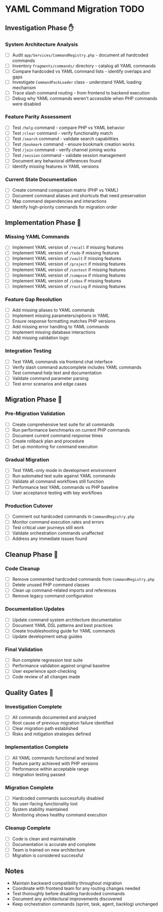 # YAML Command Migration TODO

## Investigation Phase ✋

### System Architecture Analysis
- [ ] Audit `app/Services/CommandRegistry.php` - document all hardcoded commands
- [ ] Inventory `fragments/commands/` directory - catalog all YAML commands  
- [ ] Compare hardcoded vs YAML command lists - identify overlaps and gaps
- [ ] Investigate `CommandPackLoader` class - understand YAML loading mechanism
- [ ] Trace slash command routing - from frontend to backend execution
- [ ] Debug why YAML commands weren't accessible when PHP commands were disabled

### Feature Parity Assessment  
- [ ] Test `/help` command - compare PHP vs YAML behavior
- [ ] Test `/clear` command - verify functionality match
- [ ] Test `/search` command - validate search capabilities
- [ ] Test `/bookmark` command - ensure bookmark creation works
- [ ] Test `/join` command - verify channel joining works
- [ ] Test `/session` command - validate session management
- [ ] Document any behavioral differences found
- [ ] Identify missing features in YAML versions

### Current State Documentation
- [ ] Create command comparison matrix (PHP vs YAML)
- [ ] Document command aliases and shortcuts that need preservation
- [ ] Map command dependencies and interactions
- [ ] Identify high-priority commands for migration order

## Implementation Phase 🔨

### Missing YAML Commands
- [ ] Implement YAML version of `/recall` if missing features
- [ ] Implement YAML version of `/todo` if missing features  
- [ ] Implement YAML version of `/vault` if missing features
- [ ] Implement YAML version of `/project` if missing features
- [ ] Implement YAML version of `/context` if missing features
- [ ] Implement YAML version of `/compose` if missing features
- [ ] Implement YAML version of `/inbox` if missing features
- [ ] Implement YAML version of `/routing` if missing features

### Feature Gap Resolution
- [ ] Add missing aliases to YAML commands
- [ ] Implement missing parameters/options in YAML
- [ ] Ensure response formatting matches PHP versions
- [ ] Add missing error handling to YAML commands
- [ ] Implement missing database interactions
- [ ] Add missing validation logic

### Integration Testing
- [ ] Test YAML commands via frontend chat interface
- [ ] Verify slash command autocomplete includes YAML commands
- [ ] Test command help text and documentation
- [ ] Validate command parameter parsing
- [ ] Test error scenarios and edge cases

## Migration Phase 🚀

### Pre-Migration Validation
- [ ] Create comprehensive test suite for all commands
- [ ] Run performance benchmarks on current PHP commands
- [ ] Document current command response times
- [ ] Create rollback plan and procedure
- [ ] Set up monitoring for command execution

### Gradual Migration
- [ ] Test YAML-only mode in development environment
- [ ] Run automated test suite against YAML commands
- [ ] Validate all command workflows still function
- [ ] Performance test YAML commands vs PHP baseline
- [ ] User acceptance testing with key workflows

### Production Cutover
- [ ] Comment out hardcoded commands in `CommandRegistry.php`
- [ ] Monitor command execution rates and errors
- [ ] Test critical user journeys still work
- [ ] Validate orchestration commands unaffected
- [ ] Address any immediate issues found

## Cleanup Phase 🧹

### Code Cleanup
- [ ] Remove commented hardcoded commands from `CommandRegistry.php`
- [ ] Delete unused PHP command classes
- [ ] Clean up command-related imports and references
- [ ] Remove legacy command configuration

### Documentation Updates
- [ ] Update command system architecture documentation  
- [ ] Document YAML DSL patterns and best practices
- [ ] Create troubleshooting guide for YAML commands
- [ ] Update development setup guides

### Final Validation
- [ ] Run complete regression test suite
- [ ] Performance validation against original baseline
- [ ] User experience spot-checking
- [ ] Code review of all changes made

## Quality Gates 🚦

### Investigation Complete
- [ ] All commands documented and analyzed
- [ ] Root cause of previous migration failure identified  
- [ ] Clear migration path established
- [ ] Risks and mitigation strategies defined

### Implementation Complete  
- [ ] All YAML commands functional and tested
- [ ] Feature parity achieved with PHP versions
- [ ] Performance within acceptable range
- [ ] Integration testing passed

### Migration Complete
- [ ] Hardcoded commands successfully disabled
- [ ] No user-facing functionality lost
- [ ] System stability maintained
- [ ] Monitoring shows healthy command execution

### Cleanup Complete
- [ ] Code is clean and maintainable
- [ ] Documentation is accurate and complete
- [ ] Team is trained on new architecture
- [ ] Migration is considered successful

## Notes
- Maintain backward compatibility throughout migration
- Coordinate with frontend team for any routing changes needed
- Test thoroughly before disabling hardcoded commands
- Document any architectural improvements discovered
- Keep orchestration commands (sprint, task, agent, backlog) unchanged